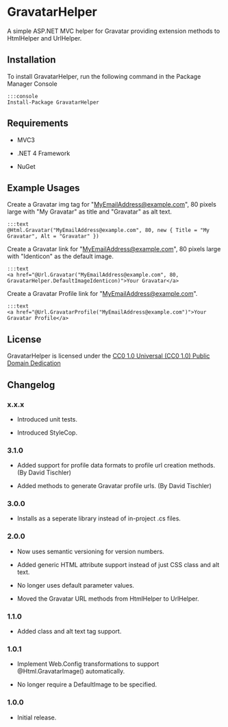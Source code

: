 GravatarHelper
==============

A simple ASP.NET MVC helper for Gravatar providing extension methods to HtmlHelper and UrlHelper. 

## Installation

To install GravatarHelper, run the following command in the Package Manager Console

	:::console
	Install-Package GravatarHelper

## Requirements

  * MVC3
  
  * .NET 4 Framework
  
  * NuGet

## Example Usages

Create a Gravatar img tag for "MyEmailAddress@example.com", 80 pixels large with "My Gravatar" as title  and "Gravatar" as alt text.

	:::text
	@Html.Gravatar("MyEmailAddress@example.com", 80, new { Title = "My Gravatar", Alt = "Gravatar" })
	
Create a Gravatar link for "MyEmailAddress@example.com", 80 pixels large with "Identicon" as the default image.

	:::text
	<a href="@Url.Gravatar("MyEmailAddress@example.com", 80, GravatarHelper.DefaultImageIdenticon)">Your Gravatar</a>
	
Create a Gravatar Profile link for "MyEmailAddress@example.com".
	
	:::text
	<a href="@Url.GravatarProfile("MyEmailAddress@example.com")">Your Gravatar Profile</a>

## License

GravatarHelper is licensed under the [CC0 1.0 Universal (CC0 1.0) Public Domain Dedication][1]
	
## Changelog

### x.x.x
  
  * Introduced unit tests.
  
  * Introduced StyleCop.

### 3.1.0
  
  * Added support for profile data formats to profile url creation methods. (By David Tischler)
  
  * Added methods to generate Gravatar profile urls. (By David Tischler)

### 3.0.0
  
  * Installs as a seperate library instead of in-project .cs files.

### 2.0.0

  * Now uses semantic versioning for version numbers.
  
  * Added generic HTML attribute support instead of just CSS class and alt text. 
  
  * No longer uses default parameter values.
  
  * Moved the Gravatar URL methods from HtmlHelper to UrlHelper.

### 1.1.0

  * Added class and alt text tag support.

### 1.0.1

  * Implement Web.Config transformations to support @Html.GravatarImage() automatically.
	
  * No longer require a DefaultImage to be specified.

### 1.0.0

  * Initial release.
  
[1]: http://creativecommons.org/publicdomain/zero/1.0/